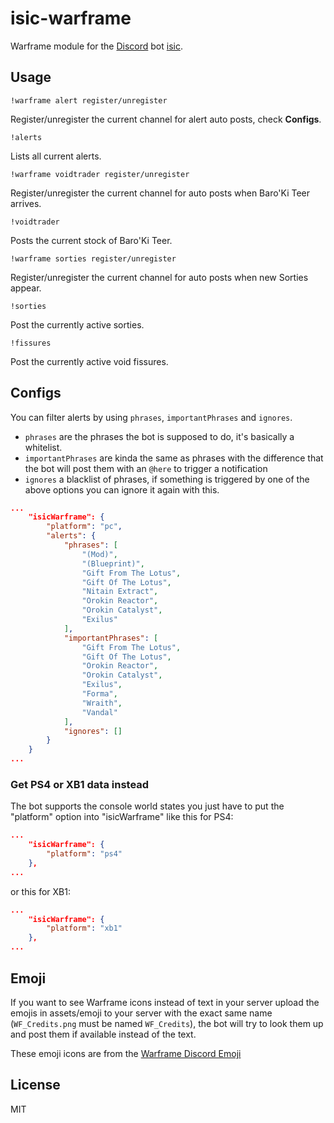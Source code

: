 # isic-warframe

Warframe module for the [Discord](https://discordapp.com) bot [isic](https://github.com/atomicptr/isic).

## Usage

`!warframe alert register/unregister`

Register/unregister the current channel for alert auto posts, check **Configs**.

`!alerts`

Lists all current alerts.

`!warframe voidtrader register/unregister`

Register/unregister the current channel for auto posts when Baro'Ki Teer arrives.

`!voidtrader`

Posts the current stock of Baro'Ki Teer.

`!warframe sorties register/unregister`

Register/unregister the current channel for auto posts when new Sorties appear.

`!sorties`

Post the currently active sorties.

`!fissures`

Post the currently active void fissures.

## Configs

You can filter alerts by using ```phrases```, ```importantPhrases``` and ```ignores```.

* ```phrases``` are the phrases the bot is supposed to do, it's basically a whitelist.
* ```importantPhrases``` are kinda the same as phrases with the difference that the bot will post them with an ```@here``` to trigger a notification
* ```ignores``` a blacklist of phrases, if something is triggered by one of the above options you can ignore it again with this.

```json
...
    "isicWarframe": {
        "platform": "pc",
        "alerts": {
            "phrases": [
                "(Mod)",
                "(Blueprint)",
                "Gift From The Lotus",
                "Gift Of The Lotus",
                "Nitain Extract",
                "Orokin Reactor",
                "Orokin Catalyst",
                "Exilus"
            ],
            "importantPhrases": [
                "Gift From The Lotus",
                "Gift Of The Lotus",
                "Orokin Reactor",
                "Orokin Catalyst",
                "Exilus",
                "Forma",
                "Wraith",
                "Vandal"
            ],
            "ignores": []
        }
    }
...
```

### Get PS4 or XB1 data instead

The bot supports the console world states you just have to put the "platform" option into "isicWarframe" like this for PS4:

```json
...
    "isicWarframe": {
        "platform": "ps4"
    },
...
```

or this for XB1:

```json
...
    "isicWarframe": {
        "platform": "xb1"
    },
...
```

## Emoji

If you want to see Warframe icons instead of text in your server upload the emojis in assets/emoji to your server with the exact same name (`WF_Credits.png` must be named `WF_Credits`), the bot will try to look them up and post them if available instead of the text.

These emoji icons are from the [Warframe Discord Emoji](https://github.com/Warframe-Community-Developers/warframe-discord-emoji)

## License

MIT
